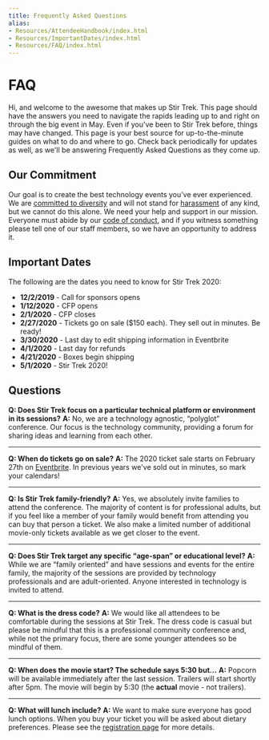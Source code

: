 ```yaml
---
title: Frequently Asked Questions
alias:
- Resources/AttendeeHandbook/index.html
- Resources/ImportantDates/index.html
- Resources/FAQ/index.html
---
```



# FAQ
<div class="icon-hr"></div>

Hi, and welcome to the awesome that makes up Stir Trek.  This page should have the answers you need to navigate the rapids leading up to and right on through the big event in May.  Even if you've been to Stir Trek before, things may have changed.  This page is your best source for up-to-the-minute guides on what to do and where to go.  Check back periodically for updates as well, as we'll be answering Frequently Asked Questions as they come up.

## Our Commitment
Our goal is to create the best technology events you’ve ever experienced. We are [committed to diversity](/Info/CommitmentToDiversity) and will not stand for [harassment](/Info/AntiHarassmentPolicy) of any kind, but we cannot do this alone. We need your help and support in our mission. Everyone must abide by our [code of conduct](/Info/CodeOfConduct), and if you witness something please tell one of our staff members, so we have an opportunity to address it.

## Important Dates
The following are the dates you need to know for Stir Trek 2020:

* **12/2/2019** - Call for sponsors opens
* **1/12/2020** - CFP opens
* **2/1/2020**  - CFP closes
* **2/27/2020** - Tickets go on sale ($150 each). They sell out in minutes. Be ready!
* **3/30/2020** - Last day to edit shipping information in Eventbrite
* **4/1/2020** - Last day for refunds
* **4/21/2020** - Boxes begin shipping
* **5/1/2020** - Stir Trek 2020!

## Questions

**Q: Does Stir Trek focus on a particular technical platform or environment in its sessions?**
**A:** No, we are a technology agnostic, “polyglot” conference.  Our focus is the technology community, providing a forum for sharing ideas and learning from each other.</p>

<hr>

**Q: When do tickets go on sale?**
**A:** The 2020 ticket sale starts on February 27th on [Eventbrite](https://stirtrek2020.eventbrite.com/). In previous years we've sold out in minutes, so mark your calendars!

<hr>

**Q: Is Stir Trek family-friendly?**
**A:** Yes, we absolutely invite families to attend the conference. The majority of content is for professional adults, but if you feel like a member of your family would benefit from attending you can buy that person a ticket. We also make a limited number of additional movie-only tickets available as we get closer to the event.

<hr>

**Q: Does Stir Trek target any specific “age-span” or educational level?**
**A:** While we are “family oriented” and have sessions and events for the entire family, the majority of the sessions are provided by technology professionals and are adult-oriented.  Anyone interested in technology is invited to attend.

<hr>

**Q: What is the dress code?**
**A:** We would like all attendees to be comfortable during the sessions at Stir Trek.  The dress code is casual but please be mindful that this is a professional community conference and, while not the primary focus, there are some younger attendees so be mindful of them.

<hr>

**Q: When does the movie start? The schedule says 5:30 but...**
**A:** Popcorn will be available immediately after the last session. Trailers will start shortly after 5pm. The movie will begin by 5:30 (the **actual** movie - not trailers).

<hr>

**Q: What will lunch include?**
**A:** We want to make sure everyone has good lunch options. When you buy your ticket you will be asked about dietary preferences. Please see the [registration page](/Registration/#mealDetails) for more details.